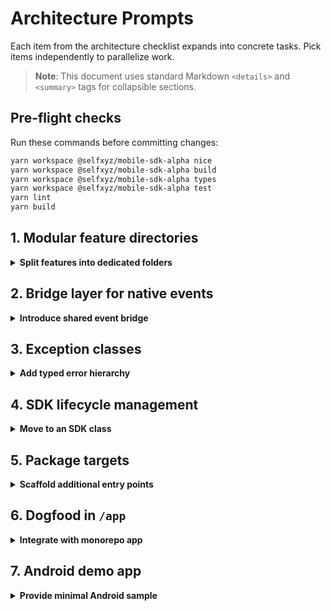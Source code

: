 # Architecture Prompts

Each item from the architecture checklist expands into concrete tasks. Pick items independently to parallelize work.

> **Note**: This document uses standard Markdown `<details>` and `<summary>` tags for collapsible sections.

## Pre-flight checks

Run these commands before committing changes:

```bash
yarn workspace @selfxyz/mobile-sdk-alpha nice
yarn workspace @selfxyz/mobile-sdk-alpha build
yarn workspace @selfxyz/mobile-sdk-alpha types
yarn workspace @selfxyz/mobile-sdk-alpha test
yarn lint
yarn build
```

## 1. Modular feature directories

<details>
<summary><strong>Split features into dedicated folders</strong></summary>

1. Under `src/`, create folders like `mrz/` and `qr/` as features are added.
2. Re-export feature APIs from `src/index.ts` using explicit named exports to keep tree shaking intact.

</details>

## 2. Bridge layer for native events

<details>
<summary><strong>Introduce shared event bridge</strong></summary>

1. Add `src/bridge/nativeEvents.ts` wrapping `NativeModules` and `NativeEventEmitter`.
2. Expose `addListener` and `removeListener` helpers so modules can register without touching React Native directly.

</details>

## 3. Exception classes

<details>
<summary><strong>Add typed error hierarchy</strong></summary>

1. Create `src/errors/` with classes like `InitError` and `LivenessError` extending `Error`.
2. Replace generic throws with these classes and document them in the README.

</details>

## 4. SDK lifecycle management

<details>
<summary><strong>Move to an SDK class</strong></summary>

1. Convert `createSelfClient` into a class exposing `initialize()` and `deinitialize()`.
2. Store configuration and adapters on the instance to avoid global state.

</details>

## 5. Package targets

<details>
<summary><strong>Scaffold additional entry points</strong></summary>

1. Add build outputs for web, Capacitor, and Cordova under `dist/`.
2. Configure `package.json` `exports` to point to the new bundles.

</details>

## 6. Dogfood in `/app`

<details>
<summary><strong>Integrate with monorepo app</strong></summary>

1. Add `@selfxyz/mobile-sdk-alpha` to `app/package.json` and wire flows to use the SDK.
2. Validate builds and tests in the `app` workspace.

</details>

## 7. Android demo app

<details>
<summary><strong>Provide minimal Android sample</strong></summary>

1. Under `samples/android/`, scaffold a basic React Native project showing MRZ → proof generation.
2. Document setup steps in `samples/android/README.md`.

</details>
